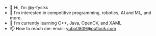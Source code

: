 - 👋 Hi, I’m @y-fysiks
- 👀 I’m interested in competitive programming, robotics, AI and ML, and more. 
- 🌱 I’m currently learning C++, Java, OpenCV, and XAML
- 📫 How to reach me:
  email: yubo0809@outlook.com

<!---
y-fysiks/y-fysiks is a ✨ special ✨ repository because its `README.md` (this file) appears on your GitHub profile.
You can click the Preview link to take a look at your changes.
--->
